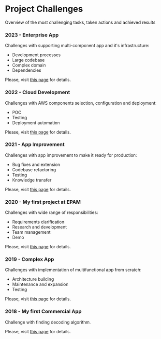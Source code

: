 # Project Challenges

Overview of the most challenging tasks, taken actions and achieved results  

### 2023 - Enterprise App
Challenges with supporting multi-component app and it's infrastructure:
- Development processes
- Large codebase
- Complex domain
- Dependencies

Please, visit [this page](2023-ENTERPRISE-APP.md) for details.

### 2022 - Cloud Development
Challenges with AWS components selection, configuration and deployment:
- POC
- Testing
- Deployment automation

Please, visit [this page](2022-CLOUD-DEVELOPMENT.md) for details.

### 2021 - App Improvement
Challenges with app improvement to make it ready for production: 
- Bug fixes and extension
- Codebase refactoring
- Testing
- Knowledge transfer

Please, visit [this page](2021-APP-IMPROVEMENT.md) for details.

### 2020 - My first project at EPAM
Challenges with wide range of responsibilities:
- Requirements clarification
- Research and development
- Team management
- Demo 

Please, visit [this page](2020-MY-FIRST-PROJECT-AT-EPAM.md) for details.

### 2019 - Complex App
Challenges with implementation of multifunctional app from scratch: 
- Architecture building 
- Maintenance and expansion
- Testing

Please, visit [this page](2019-COMPLEX-APP.md) for details.

### 2018 - My first Commercial App
Challenge with finding decoding algorithm.

Please, visit [this page](2018-MY-FIRST-COMMERCIAL-APP.md) for details.
